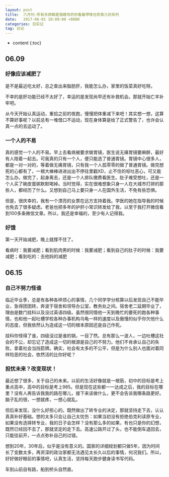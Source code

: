 ```yaml
---
layout: post
title:  六月刊-所有东西都是我瞎写的你看着啰嗦也奈我几何系列
date:   2017-06-01 10:09:00 +0800
categories: 日实记
tag: 日记
---
```



* content
{:toc}

## 06.09
### 好像应该减肥了
是不是最近吃太好，总之查出来脂肪肝，我能怎么办，家里的饭菜真好吃呀。

不幸的是肝功能已经不太好了，幸运的是发现尚早还有补救机会。那就开始亡羊补牢吧。

从今天开始认真运动，重拾之前的夜跑，慢慢把体重减下来吧！其实想一想，这算不算好事呢？以前总有一堆借口不运动，现在身体算是给了正式警告了，也许会认真一点的去运动了。


### 一个人的不易
真的感觉一个人的不易。早上去看病被要求做胃镜，医生说无痛胃镜要麻醉，最好有人陪着一起去。可我真的只有一个人，便只能选了普通胃镜。胃镜中心很多人，都是一对一对的，等着做无痛胃镜，只有我一个人孤零零的做了普通胃镜。做完想死的心都有了，一根大棒棒进进出出不停往里戳XD，止不住的呕吐恶心，可又能怎么办。做完了，起身离去，还是一个人排队缴费看医生。肚子难受想吐，还是一个人买了碗皮蛋粥默默喝掉。当时觉得，实在很难想象只身一人在大城市打拼的那些人，都经历了什么。又想到自己马上要只身一人在国外生活，不免有些恐惧。

但是，很庆幸的，我有一个漂亮的女票在远方支持着我。学医的她在指导我的时候也免去了很多疑虑。老爸也把多年的护肝小常识转发给了我，以至于我打开微信看到100多条微信文章。所以，我还是幸福的，至少有人记得我。


### 好饿
第一天开始减肥，晚上就撑不住了。

看病时：我要减肥；看到肌肉男的时候：我要减肥；看到自己的肚子的时候：我要减肥；看到吃的：去他妈的减肥

## 06.15
### 自己不努力怪谁
临近毕业季，总是有各种各样烦心的事情，几个同学学分核算以后发现自己不能毕业，急得团团转，奔波于宿舍和领导办公室，教务处之间。宿舍老二延期毕业了，理由是数门挂科以及没过英语四级。虽然很同情他一天到晚忙的要死的跑各种事情，也和他一起吐槽学校各种办事机构乌龟一样的速度以及傲慢的似乎你欠他什么的态度，但我依然认为造成这一切的根本原因还是自己作死。

挂科你怪得了谁，四级没过是谁的锅，一目了然。总有那么一波人，一边吐槽这社会的不公，却忘记了造成这一切的根源是自己的不努力。他们不肯承认自己的失败，拿着社会当挡箭牌。确实，社会有太多的不公平，但是为什么别人也面对着同样险恶的社会，依然活的比你好呢？

### 担忧未来？改变现状！
最近想了很多，关于自己的未来。以前的生活好像就是一根筋，初中的目标是考上重点高中，高中的目标是考上985。但是现在这些都一一达成之后，我的目标在哪里？没有人再告诉我我的路在哪儿，接下来该做什么，更不会告诉我哪条路更好。脑子乱的很，一想就疼，一想心就乱。

但后来发现，没什么好担心的。既然做出了转专业的决定，那就坚持走下去，认认真真补好基础。想的太多只会让自己太忧伤：如果当初没有拒绝伯克利读原专业，如果没有选择转专业，我的日子会怎样？没有那么多的如果，有也只是你的幻想，既然已经回不去了，那就坚定的走下去。高速公路开过了头，也不能倒车退回去，只能往前开，一点点弥补自己的过错。

想到20年，30年后，似乎是没有意义的。国家的详细规划都只做5年，因为时间长了变数太多，再资深的政治家都无法遇见太长久以后的事情，何况我们。所以，好好做好眼前的事情吧，认真生活，坚持每天跑步健身读书写代码。

车到山前自有路，船到桥头自然直。
